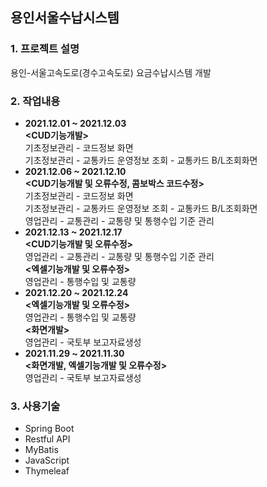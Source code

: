 ## 용인서울수납시스템
### 1. 프로젝트 설명
용인-서울고속도로(경수고속도로) 요금수납시스템 개발
### 2. 작업내용
 - **2021.12.01 ~ 2021.12.03**   
 **<CUD기능개발>**    
 기초정보관리 - 코드정보 화면   
 기초정보관리 - 교통카드 운영정보 조회 - 교통카드 B/L조회화면 
 - **2021.12.06 ~ 2021.12.10**   
 **<CUD기능개발 및 오류수정, 콤보박스 코드수정>**    
 기초정보관리 - 코드정보 화면   
 기초정보관리 - 교통카드 운영정보 조회 - 교통카드 B/L조회화면   
 영업관리 - 교통관리 - 교통량 및 통행수입 기준 관리   
 - **2021.12.13 ~ 2021.12.17**   
**<CUD기능개발 및 오류수정>**   
영업관리 - 교통관리 - 교통량 및 통행수입 기준 관리   
**<엑셀기능개발 및 오류수정>**   
영업관리 - 통행수입 및 교통량   
 - **2021.12.20 ~ 2021.12.24**  
**<엑셀기능개발 및 오류수정>**   
영업관리 - 통행수입 및 교통량   
 **<화면개발>**    
영업관리 - 국토부 보고자료생성
 - **2021.11.29 ~ 2021.11.30**   
 **<화면개발, 엑셀기능개발 및 오류수정>**    
영업관리 - 국토부 보고자료생성

### 3. 사용기술   
 - Spring Boot
 - Restful API
 - MyBatis
 - JavaScript
 - Thymeleaf
